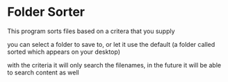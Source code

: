 # Folder Sorter

This program sorts files based on a critera that you supply

you can select a folder to save to, or let it use the default (a folder called sorted which appears on your desktop)

with the criteria it will only search the filenames, in the future it will be able to search content as well